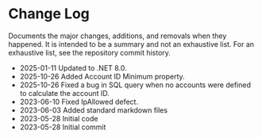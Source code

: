 # Change Log

Documents the major changes, additions, and removals when they happened.  It is intended to be a summary and not an exhaustive list.  For an exhaustive list, see the repository commit history.

- 2025-01-11 Updated to .NET 8.0.
- 2025-10-26 Added Account ID Minimum property.
- 2025-10-26 Fixed a bug in SQL query when no accounts were defined to calculate the account ID.
- 2023-06-10 Fixed IpAllowed defect.
- 2023-06-03 Added standard markdown files
- 2023-05-28 Initial code
- 2023-05-28 Initial commit
